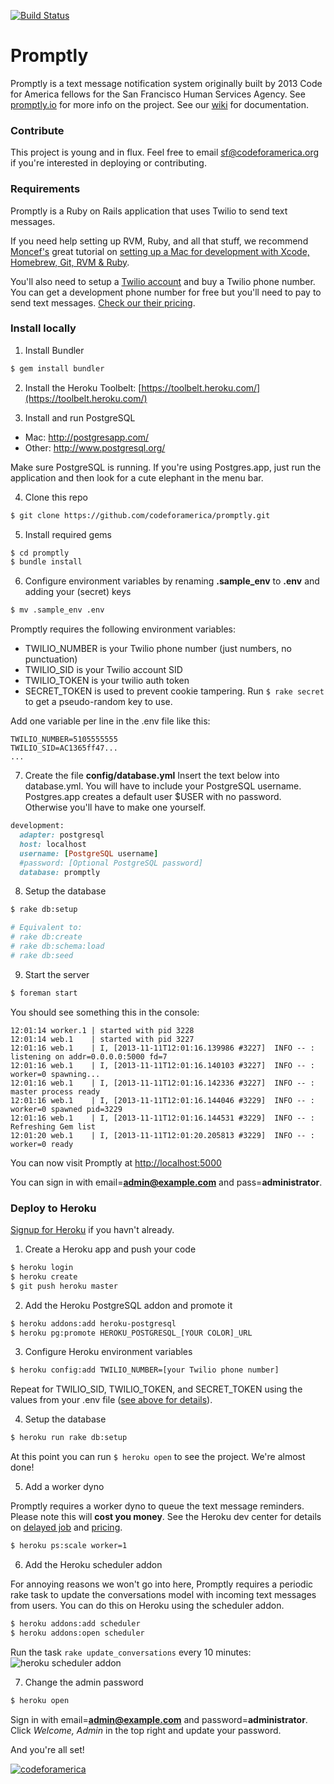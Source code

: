 [![Build Status](https://travis-ci.org/codeforamerica/promptly.png?branch=master)](https://travis-ci.org/codeforamerica/promptly)

# Promptly
Promptly is a text message notification system originally built by 2013 Code for America fellows for the San Francisco Human Services Agency. See [promptly.io](http://promptly.io) for more info on the project. See our [wiki](https://github.com/codeforamerica/promptly/wiki) for documentation.

### Contribute
This project is young and in flux. Feel free to email sf@codeforamerica.org if you're interested in deploying or contributing.

### Requirements
Promptly is a Ruby on Rails application that uses Twilio to send text messages.

If you need help setting up RVM, Ruby, and all that stuff, we recommend [Moncef's](http://about.me/moncef) great tutorial on [setting up a Mac for development with Xcode, Homebrew, Git, RVM & Ruby](http://www.moncefbelyamani.com/how-to-install-xcode-homebrew-git-rvm-ruby-on-mac/).

You'll also need to setup a [Twilio account](https://www.twilio.com/) and buy a Twilio phone number. You can get a development phone number for free but you'll need to pay to send text messages. [Check our their pricing](https://www.twilio.com/sms/pricing).

### Install locally
1) Install Bundler
```sh
$ gem install bundler
```

2) Install the Heroku Toolbelt: [https://toolbelt.heroku.com/](https://toolbelt.heroku.com/)

3) Install and run PostgreSQL
- Mac: http://postgresapp.com/
- Other: http://www.postgresql.org/

Make sure PostgreSQL is running. If you're using Postgres.app, just run the application and then look for a cute elephant in the menu bar.

4) Clone this repo
```sh
$ git clone https://github.com/codeforamerica/promptly.git
```

5) Install required gems
```sh
$ cd promptly
$ bundle install
```

6) Configure environment variables by renaming **.sample_env** to **.env** and adding your (secret) keys
```sh
$ mv .sample_env .env
```

Promptly requires the following environment variables:
- TWILIO_NUMBER is your Twilio phone number (just numbers, no punctuation)
- TWILIO_SID is your Twilio account SID 
- TWILIO_TOKEN is your twilio auth token
- SECRET_TOKEN is used to prevent cookie tampering. Run `$ rake secret` to get a pseudo-random key to use.

Add one variable per line in the .env file like this:
```
TWILIO_NUMBER=5105555555
TWILIO_SID=AC1365ff47...
...
```

7) Create the file **config/database.yml**
Insert the text below into database.yml. You will have to include your PostgreSQL username. Postgres.app creates a default user $USER with no password. Otherwise you'll have to make one yourself.

```ruby
development:
  adapter: postgresql
  host: localhost
  username: [PostgreSQL username]
  #password: [Optional PostgreSQL password]
  database: promptly
```

8) Setup the database
```sh
$ rake db:setup

# Equivalent to:
# rake db:create
# rake db:schema:load
# rake db:seed
```

9) Start the server
```sh
$ foreman start
```
You should see something this in the console:

```
12:01:14 worker.1 | started with pid 3228
12:01:14 web.1    | started with pid 3227
12:01:16 web.1    | I, [2013-11-11T12:01:16.139986 #3227]  INFO -- : listening on addr=0.0.0.0:5000 fd=7
12:01:16 web.1    | I, [2013-11-11T12:01:16.140103 #3227]  INFO -- : worker=0 spawning...
12:01:16 web.1    | I, [2013-11-11T12:01:16.142336 #3227]  INFO -- : master process ready
12:01:16 web.1    | I, [2013-11-11T12:01:16.144046 #3229]  INFO -- : worker=0 spawned pid=3229
12:01:16 web.1    | I, [2013-11-11T12:01:16.144531 #3229]  INFO -- : Refreshing Gem list
12:01:20 web.1    | I, [2013-11-11T12:01:20.205813 #3229]  INFO -- : worker=0 ready
```

You can now visit Promptly at <a href="http://localhost:5000">http://localhost:5000</a>

You can sign in with email=**admin@example.com** and pass=**administrator**.

### Deploy to Heroku
[Signup for Heroku](https://id.heroku.com/signup) if you havn't already.

1) Create a Heroku app and push your code
```sh
$ heroku login
$ heroku create
$ git push heroku master
```

2) Add the Heroku PostgreSQL addon and promote it
```sh
$ heroku addons:add heroku-postgresql
$ heroku pg:promote HEROKU_POSTGRESQL_[YOUR COLOR]_URL
```

3) Configure Heroku environment variables
```sh
$ heroku config:add TWILIO_NUMBER=[your Twilio phone number]
```
Repeat for TWILIO_SID, TWILIO_TOKEN, and SECRET_TOKEN using the values from your .env file ([see above for details](#install-locally)).

4) Setup the database
```sh
$ heroku run rake db:setup
```

At this point you can run `$ heroku open` to see the project. We're almost done!

5) Add a worker dyno

Promptly requires a worker dyno to queue the text message reminders. Please note this will **cost you money**. See the Heroku dev center for details on [delayed job](https://devcenter.heroku.com/articles/delayed-job) and [pricing](https://devcenter.heroku.com/categories/billing).

```sh
$ heroku ps:scale worker=1
```

6) Add the Heroku scheduler addon

For annoying reasons we won't go into here, Promptly requires a periodic rake task to update the conversations model with incoming text messages from users. You can do this on Heroku using the scheduler addon.

```sh
$ heroku addons:add scheduler
$ heroku addons:open scheduler
```
Run the task `rake update_conversations` every 10 minutes:
![heroku scheduler addon](http://codeforamerica.github.io/promptly/heroku-scheduler-addon.png)

7) Change the admin password
```sh
$ heroku open
```

Sign in with email=**admin@example.com** and password=**administrator**. Click *Welcome, Admin* in the top right and update your password.

And you're all set!

<a href="#"><img src="https://a248.e.akamai.net/camo.github.com/e8ce7fcd025087eebe85499c7bf4b5ac57f12b1e/687474703a2f2f73746174732e636f6465666f72616d65726963612e6f72672f636f6465666f72616d65726963612f6366615f74656d706c6174652e706e67" alt="codeforamerica"/></a>